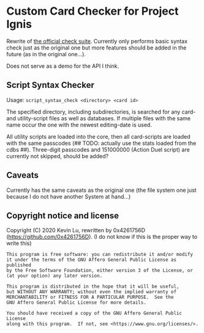 # Custom Card Checker for Project Ignis #
Rewrite of [the official check suite](https://github.com/ProjectIgnis/Checker). Currently only performs basic syntax check just as the original one but more features should be added in the future (as in the original one...).

Does not serve as a demo for the API I think.

## Script Syntax Checker ##
Usage:
`script_syntax_check <directory> <card id>`

The specified directory, including subdirectories, is searched for any card- and utility-script files as well as databases. If multiple files with the same name occur the one with the newest editing-date is used.

All utility scripts are loaded into the core, then all card-scripts are loaded with the same passcodes (## TODO: actually use the stats loaded from the cdbs ##). Three-digit passcodes and 151000000 (Action Duel script) are currently not skipped, should be added?

## Caveats ##
Currently has the same caveats as the original one (the file system one just because I do not have another System at hand...)

## Copyright notice and license

Copyright (C) 2020  Kevin Lu, rewritten by 0x4261756D (https://github.com/0x4261756D). (I do not know if this is the proper way to write this)
```
This program is free software: you can redistribute it and/or modify
it under the terms of the GNU Affero General Public License as published
by the Free Software Foundation, either version 3 of the License, or
(at your option) any later version.

This program is distributed in the hope that it will be useful,
but WITHOUT ANY WARRANTY; without even the implied warranty of
MERCHANTABILITY or FITNESS FOR A PARTICULAR PURPOSE.  See the
GNU Affero General Public License for more details.

You should have received a copy of the GNU Affero General Public License
along with this program.  If not, see <https://www.gnu.org/licenses/>.
```
